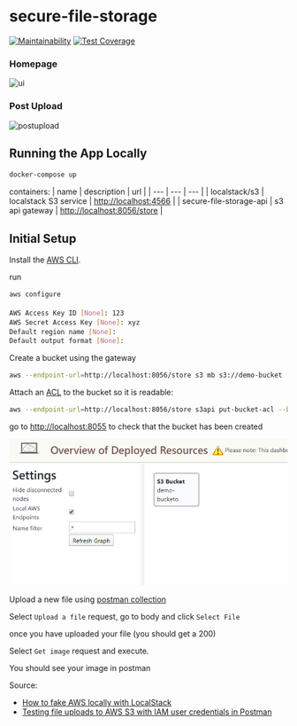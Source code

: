 # secure-file-storage

[![Maintainability](https://api.codeclimate.com/v1/badges/bfeb6197269135e0fa52/maintainability)](https://codeclimate.com/github/SierraSystems/secure-file-storage/maintainability) [![Test Coverage](https://api.codeclimate.com/v1/badges/bfeb6197269135e0fa52/test_coverage)](https://codeclimate.com/github/SierraSystems/secure-file-storage/test_coverage)

### Homepage
![ui](https://user-images.githubusercontent.com/28017034/83820290-2631a080-a681-11ea-8c97-1cb112963a79.PNG)

### Post Upload
![postupload](https://user-images.githubusercontent.com/28017034/83820288-25990a00-a681-11ea-8f4c-bb646d422076.PNG)

## Running the App Locally

```bash
docker-compose up
```

containers:
| name | description | url |
| --- | --- | --- |
| localstack/s3 | localstack S3 service | [http://localhost:4566](http://localhost:4566) |
| secure-file-storage-api | s3 api gateway | [http://localhost:8056/store](http://localhost:8056/store) |

## Initial Setup

Install the [AWS CLI](https://aws.amazon.com/cli/).

run

```bash
aws configure

AWS Access Key ID [None]: 123
AWS Secret Access Key [None]: xyz
Default region name [None]: 
Default output format [None]: 

```

Create a bucket using the gateway

```bash
aws --endpoint-url=http://localhost:8056/store s3 mb s3://demo-bucket
```

Attach an [ACL](https://docs.aws.amazon.com/AmazonS3/latest/dev/acl-overview.html) to the bucket so it is readable:

```bash
aws --endpoint-url=http://localhost:8056/store s3api put-bucket-acl --bucket demo-bucket --acl public-read
```

go to [http://localhost:8055](http://localhost:8055) to check that the bucket has been created

![dashboard-1](docs/dashboard-1.png)

Upload a new file using [postman collection](tests/secure-file-storage.postman_collection.json)

Select `Upload a file` request, go to body and click `Select File`

once you have uploaded your file (you should get a 200)

Select `Get image` request and execute.

You should see your image in postman

Source:

- [How to fake AWS locally with LocalStack](https://dev.to/goodidea/how-to-fake-aws-locally-with-localstack-27me)
- [Testing file uploads to AWS S3 with IAM user credentials in Postman](https://medium.com/@christinavhastenrath/testing-file-uploads-to-aws-s3-with-iam-user-credentials-in-postman-5026fbde3ca6)
